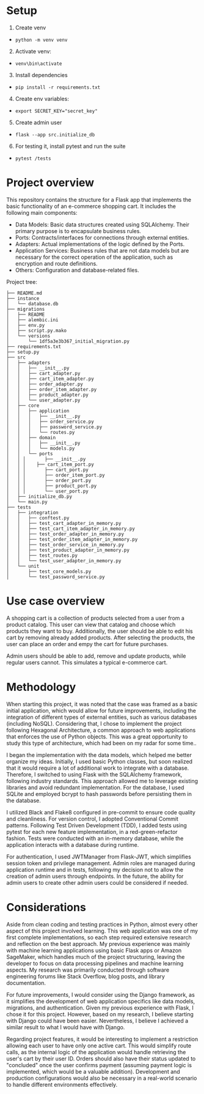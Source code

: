 # Setup
1. Create venv
- `python -m venv venv`

2. Activate venv:

- `venv\bin\activate`

3. Install dependencies
- `pip install -r requirements.txt`

4. Create env variables:
- `export SECRET_KEY="secret_key"`

5. Create admin user
 - `flask --app src.initialize_db`


  6. For testing it, install pytest and run the suite
  - `pytest /tests`

# Project overview

This repository contains the structure for a Flask app that implements the basic functionality of an e-commerce shopping cart. It includes the following main components:

- Data Models: Basic data structures created using SQLAlchemy. Their primary purpose is to encapsulate business rules.
- Ports: Contracts/interfaces for connections through external entities.
- Adapters: Actual implementations of the logic defined by the Ports.
- Application Services: Business rules that are not data models but are necessary for the correct operation of the application, such as encryption and route definitions.
- Others: Configuration and database-related files.


Project tree:

    ├── README.md
    ├── instance
    │   └── database.db
    ├── migrations
    │   ├── README
    │   ├── alembic.ini
    │   ├── env.py
    │   ├── script.py.mako
    │   └── versions
    │       └── 1df5a3e3b367_initial_migration.py
    ├── requirements.txt
    ├── setup.py
    ├── src
    │   ├── adapters
    │   │   ├── __init__.py
    │   │   ├── cart_adapter.py
    │   │   ├── cart_item_adapter.py
    │   │   ├── order_adapter.py
    │   │   ├── order_item_adapter.py
    │   │   ├── product_adapter.py
    │   │   └── user_adapter.py
    │   ├── core
    │   │   ├── application
    │   │   │   ├── __init__.py
    │   │   │   ├── order_service.py
    │   │   │   ├── password_service.py
    │   │   │   └── routes.py
    │   │   ├── domain
    │   │   │   ├── __init__.py
    │   │   │   └── models.py
    │   │   └── ports
    │   │ │       ├── __init__.py
    │   │ │    ├── cart_item_port.py
    │   │ │       ├── cart_port.py
    │   │ │       ├── order_item_port.py
    │   │ │       ├── order_port.py
    │   │ │       ├── product_port.py
    │   │ │       └── user_port.py
    │   ├── initialize_db.py
    │   └── main.py
    ├── tests
    │   ├── integration
    │   │   ├── conftest.py
    │   │   ├── test_cart_adapter_in_memory.py
    │   │   ├── test_cart_item_adapter_in_memory.py
    │   │   ├── test_order_adapter_in_memory.py
    │   │   ├── test_order_item_adapter_in_memory.py
    │   │   ├── test_order_service_in_memory.py
    │   │   ├── test_product_adapter_in_memory.py
    │   │   ├── test_routes.py
    │   │   └── test_user_adapter_in_memory.py
    │   └── unit
    │       ├── test_core_models.py
    │       └── test_password_service.py

# Use case overview
A shopping cart is a collection of products selected from a user from a product catalog. This user can view that catalog and choose which products they want to buy. Additionally, the user should be able to edit his cart by removing already added products. After selecting the products, the user can place an order and empy the cart for future purchases.

Admin users should be able to add, remove and update products, while regular users cannot. This simulates a typical e-commerce cart.

# Methodology

When starting this project, it was noted that the case was framed as a basic initial application, which would allow for future improvements, including the integration of different types of external entities, such as various databases (including NoSQL). Considering that, I chose to implement the project following Hexagonal Architecture,  a common approach to web applications that enforces the use of Python objects. This was a great opportunity to study this type of architecture, which had been on my radar for some time..

I began the implementation with the data models, which helped me better organize my ideas. Initially, I used basic Python classes, but soon realized that it would require a lot of additional work to integrate with a database. Therefore, I switched to using Flask with the SQLAlchemy framework, following industry standards. This approach allowed me to leverage existing libraries and avoid redundant implementation. For the database, I used SQLite and employed bcrypt to hash passwords before persisting them in the database.

I utilized Black and Flake8 configured in pre-commit to ensure code quality and cleanliness. For version control, I adopted Conventional Commit patterns. Following Test Driven Development (TDD), I added tests using pytest for each new feature implementation, in a red-green-refactor fashion. Tests were conducted with an in-memory database, while the application interacts with a database during runtime.

For authentication, I used JWTManager from Flask-JWT, which simplifies session token and privilege management. Admin roles are managed during application runtime and in tests, following my decision not to allow the creation of admin users through endpoints. In the future, the ability for admin users to create other admin users could be considered if needed.

# Considerations
Aside from clean coding and testing practices in Python, almost every other aspect of this project involved learning. This web application was one of my first complete implementations, so each step required extensive research and reflection on the best approach. My previous experience was mainly with machine learning applications using basic Flask apps or Amazon SageMaker, which handles much of the project structuring, leaving the developer to focus on data processing pipelines and machine learning aspects. My research was primarily conducted through software engineering forums like Stack Overflow, blog posts, and library documentation.

For future improvements, I would consider using the Django framework, as it simplifies the development of web application specifics like data models, migrations, and authentication. Given my previous experience with Flask, I chose it for this project. However, based on my research, I believe starting with Django could have been easier. Nevertheless, I believe I achieved a similar result to what I would have with Django.

Regarding project features, it would be interesting to implement a restriction allowing each user to have only one active cart. This would simplify route calls, as the internal logic of the application would handle retrieving the user's cart by their user ID. Orders should also have their status updated to "concluded" once the user confirms payment (assuming payment logic is implemented, which would be a valuable addition). Development and production configurations would also be necessary in a real-world scenario to handle different environments effectively.
